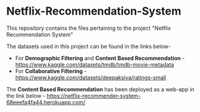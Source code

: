 # Netflix-Recommendation-System
This repository contains the files pertaining to the project "Netflix Recommendation System"

The datasets used in this project can be found in the links below-
* For **Demographic Filtering** and **Content Based Recommendation** - https://www.kaggle.com/datasets/tmdb/tmdb-movie-metadata
* For **Collaborative Filtering** - https://www.kaggle.com/datasets/deepaksiva/ratings-small

The **Content Based Recommendation** has been deployed as a web-app in the link below -
https://netflix-recommender-system-68eeefa4fa44.herokuapp.com/
